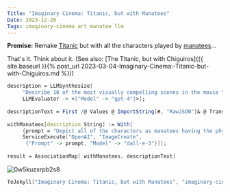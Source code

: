```yaml
---
Title: "Imaginary Cinema: Titanic, but with Manatees"
Date: 2023-12-26
Tags: imaginary-cinema art manatee llm
---
```


**Premise:**  Remake [Titanic](https://en.wikipedia.org/wiki/Titanic_(1997_film)) but with all the characters played by [manatees](https://en.wikipedia.org/wiki/Manatee)...

That's it. Think about it. (See also: [The Titanic, but with Chiguiros]({{ site.baseurl }}{% post_url 2023-03-04-Imaginary-Cinema:-Titanic-but-with-Chiguiros.md %}))

```mathematica
description = LLMSynthesize[
     "Describe 10 of the most visually compelling scenes in the movie \"Titanic\" with Leonardo DiCaprio.  Describe the visual aspects of the background and the characters look like, without their names, using descriptive language. Make each description a separate string in a JSON list", 
     LLMEvaluator -> <|"Model" -> "gpt-4"|>]; 
 
descriptionText = First /@ Values @ ImportString[#, "RawJSON"]& @ Transliterate[description]; 
 
withManatees[description_String] := With[
     {prompt = "Depict all of the characters as manatees having the physical descriptions in the text.  Create these in a photorealistic cinematic style, as if in a movie. The scene is: " <> description}, 
     ServiceExecute["OpenAI", "ImageCreate", 
      {"Prompt" -> prompt, "Model" -> "dall-e-3"}]]; 
 
result = AssociationMap[ withManatees, descriptionText]
```

![0w5kuzxrpb2s8](/blog/images/2023/12/26/0w5kuzxrpb2s8.png)

```mathematica
ToJekyll["Imaginary Cinema: Titanic, but with Manatees", "imaginary-cinema art manatees llm"]
```
